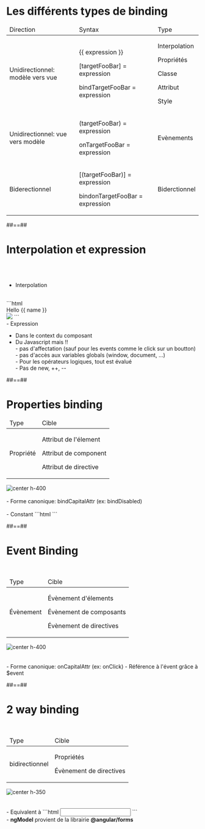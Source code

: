 <!-- .slide: class="sfeir-basic-slide" -->
# Les différents types de binding
<table>
    <thead>
        <tr>
            <td>Direction</td>
            <td>Syntax</td>
            <td>Type</td>
        </tr>
    </thead>
    <tbody>
        <tr>
            <td>Unidirectionnel: modèle vers vue</td>
            <td>
                <p>{{ expression }}</p>
                <p>[targetFooBar] = expression</p>
                <p>bindTargetFooBar = expression</p>
            </td>
            <td>
                <p>Interpolation</p>
                <p>Propriétés</p>
                <p>Classe</p>
                <p>Attribut</p>
                <p>Style</p>
            </td>
        </tr>
        <tr>
            <td>Unidirectionnel: vue vers modèle</td>
            <td>
                <p>(targetFooBar) = expression</p>
                <p>onTargetFooBar = expression</p>
            </td>
            <td>Evènements</td>
        </tr>
        <tr>
            <td>Biderectionnel</td>
            <td>
                <p>[(targetFooBar)] = expression</p>
                <p>bindonTargetFooBar = expression</p>
            </td>
            <td>Biderctionnel</td>
        </tr>
    </tbody>
</table>

##==##

<!-- .slide: class="sfeir-basic-slide" -->
# Interpolation et expression
<br><br>
- Interpolation
<br>
```html
<div>Hello {{ name }}</div>
<img src="{{ myUrl }}" />
```
<br>
- Expression
<ul>
    <li>Dans le context du composant</li>
    <li>Du Javascript mais !!<br>
        - pas d'affectation (sauf pour les events comme le click sur un boutton)<br>
        - pas d'accès aux variables globals (window, document, ...)<br>
        - Pour les opérateurs logiques, tout est évalué<br>
        - Pas de new, ++, --
    </li>
</ul>

##==##

<!-- .slide: class="sfeir-basic-slide" -->
# Properties binding
<div class="flex-row">
    <table>
        <thead>
            <tr>
                <td>Type</td>
                <td>Cible</td>
            </tr>
        </thead>
        <tbody>
            <tr>
                <td>Propriété</td>
                <td>
                    <p>Attribut de l'élement</p>
                    <p>Attribut de component</p>
                    <p>Attribut de directive</p>
                </td>
            </tr>
        </tbody>
    </table>
    <img alt="center h-400" src="assets/images/school/databinding/properties_binding.png"/>
</div>
<br>
- Forme canonique: bindCapitalAttr (ex: bindDisabled)<br><br>
- Constant
```html
<show-title [title]="'My title'"></show-title>
<show-title title="My title"></show-title>
```

##==##

<!-- .slide: class="sfeir-basic-slide" -->
# Event Binding
<br>
<div class="flex-row">
    <table>
        <thead>
            <tr>
                <td>Type</td>
                <td>Cible</td>
            </tr>
        </thead>
        <tbody>
            <tr>
                <td>Évènement</td>
                <td>
                    <p>Évènement d'élements</p>
                    <p>Évènement de composants</p>
                    <p>Évènement de directives</p>
                </td>
            </tr>
        </tbody>
    </table>
    <img alt="center h-400" src="assets/images/school/databinding/event_binding.png"/>
</div>
<br><br>
- Forme canonique: onCapitalAttr (ex: onClick)
- Référence à l'évent grâce à $event

##==##

<!-- .slide: class="sfeir-basic-slide" -->
# 2 way binding
<br>
<div class="flex-row">
    <table>
        <thead>
            <tr>
                <td>Type</td>
                <td>Cible</td>
            </tr>
        </thead>
        <tbody>
            <tr>
                <td>bidirectionnel</td>
                <td>
                    <p>Propriétés</p>
                    <p>Évènement de directives</p>
                </td>
            </tr>
        </tbody>
    </table>
    <img alt="center h-350" src="assets/images/school/databinding/two_way_binding.png"/>
</div>
<br><br>
- Equivalent à
```html
<input [ngModel]="firstname" (ngModelChange)="firstname = $event" />
```
<br>
- <strong>ngModel</strong> provient de la librairie <strong>@angular/forms</strong>



